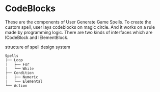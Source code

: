 # CodeBlocks
These are the components of User Generate Game Spells.
To create the custom spell, user lays codeblocks on magic circle. And it works on a rule made by programming logic.
There are two kinds of interfaces which are ICodeBlock and IElementBlock.

structure of spell design system

    Spells
    ├── Loop
    |   ├── For
    |   └── While
    ├── Condition
    |   ├── Numeric
    |   └── Elemental
    └── Action

